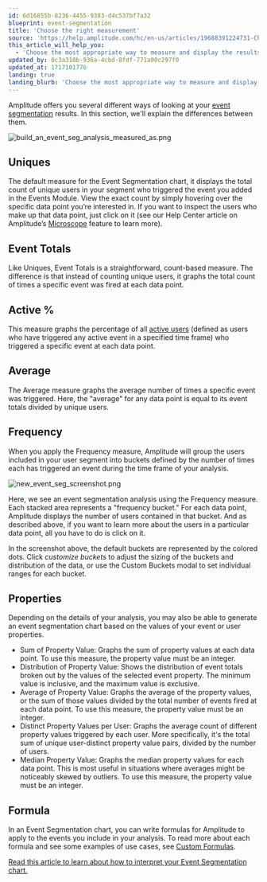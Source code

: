 ```yaml
---
id: 6d16855b-8236-4455-9383-d4c537bf7a32
blueprint: event-segmentation
title: 'Choose the right measurement'
source: 'https://help.amplitude.com/hc/en-us/articles/19688391224731-Choose-the-right-measurement-for-your-Event-Segmentation-chart'
this_article_will_help_you:
  - 'Choose the most appropriate way to measure and display the results of your event segmentation analysis'
updated_by: 0c3a318b-936a-4cbd-8fdf-771a90c297f0
updated_at: 1717101776
landing: true
landing_blurb: 'Choose the most appropriate way to measure and display the results of your event segmentation analysis'
---
```

Amplitude offers you several different ways of looking at your [event segmentation](/docs/analytics/charts/event-segmentation/event-segmentation-build) results. In this section, we'll explain the differences between them.

![build_an_event_seg_analysis_measured_as.png](/docs/output/img/event-segmentation/build-an-event-seg-analysis-measured-as-png.png)

## Uniques

The default measure for the Event Segmentation chart, it displays the total count of unique users in your segment who triggered the event you added in the Events Module. View the exact count by simply hovering over the specific data point you’re interested in. If you want to inspect the users who make up that data point, just click on it (see our Help Center article on Amplitude’s [Microscope](/docs/analytics/microscope) feature to learn more).

## Event Totals

Like Uniques, Event Totals is a straightforward, count-based measure. The difference is that instead of counting unique users, it graphs the total count of times a specific event was fired at each data point.

## Active %

This measure graphs the percentage of all [active users](/docs/get-started/helpful-definitions) (defined as users who have triggered any active event in a specified time frame) who triggered a specific event at each data point.

## Average

The Average measure graphs the average number of times a specific event was triggered. Here, the "average" for any data point is equal to its event totals divided by unique users.

## Frequency

When you apply the Frequency measure, Amplitude will group the users included in your user segment into buckets defined by the number of times each has triggered an event during the time frame of your analysis.

![new_event_seg_screenshot.png](/docs/output/img/event-segmentation/new-event-seg-screenshot-png.png)

Here, we see an event segmentation analysis using the Frequency measure. Each stacked area represents a "frequency bucket." For each data point, Amplitude displays the number of users contained in that bucket. And as described above, if you want to learn more about the users in a particular data point, all you have to do is click on it.

In the screenshot above, the default buckets are represented by the colored dots. Click *customize buckets* to adjust the sizing of the buckets and distribution of the data, or use the Custom Buckets modal to set individual ranges for each bucket.

## Properties

Depending on the details of your analysis, you may also be able to generate an event segmentation chart based on the values of your event or user properties.

* Sum of Property Value: Graphs the sum of property values at each data point. To use this measure, the property value must be an integer.
* Distribution of Property Value: Shows the distribution of event totals broken out by the values of the selected event property. The minimum value is inclusive, and the maximum value is exclusive.
* Average of Property Value: Graphs the average of the property values, or the sum of those values divided by the total number of events fired at each data point. To use this measure, the property value must be an integer.
* Distinct Property Values per User: Graphs the average count of different property values triggered by each user. More specifically, it's the total sum of unique user-distinct property value pairs, divided by the number of users.
* Median Property Value: Graphs the median property values for each data point. This is most useful in situations where averages might be noticeably skewed by outliers. To use this measure, the property value must be an integer.

## Formula

In an Event Segmentation chart, you can write formulas for Amplitude to apply to the events you include in your analysis. To read more about each formula and see some examples of use cases, see [Custom Formulas](/docs/analytics/charts/event-segmentation/event-segmentation-custom-formulas).

[Read this article to learn about how to interpret your Event Segmentation chart.](/docs/analytics/charts/event-segmentation/event-segmentation-interpret-1)
